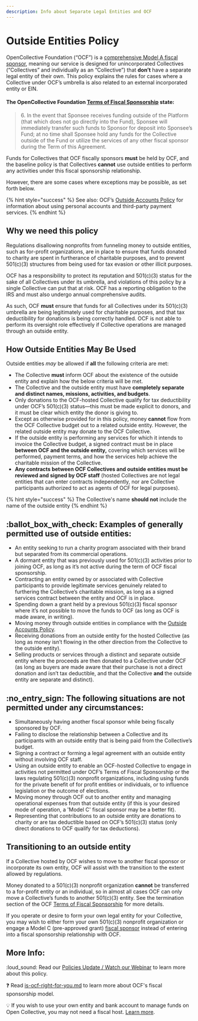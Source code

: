 ```yaml
---
description: Info about Separate Legal Entities and OCF
---
```


# Outside Entities Policy

OpenCollective Foundation (“OCF”) is a [comprehensive Model A fiscal sponsor](../../what-we-offer/fiscal-hosting.md#comprehensive-fiscal-sponsorship), meaning our service is designed for unincorporated Collectives (“Collectives” and individually as an “Collective”) that **don’t** have a separate legal entity of their own. This policy explains the rules for cases where a Collective under OCF’s umbrella is also related to an external incorporated entity or EIN.

#### **The OpenCollective Foundation** [**Terms of Fiscal Sponsorship**](../../getting-started/terms.md) **state:**

> 6\. In the event that Sponsee receives funding outside of the Platform (that which does not go directly into the Fund), Sponsee will immediately transfer such funds to Sponsor for deposit into Sponsee’s Fund; at no time shall Sponsee hold any funds for the Collective outside of the Fund or utilize the services of any other fiscal sponsor during the Term of this Agreement.

Funds for Collectives that OCF fiscally sponsors **must** be held by OCF, and the baseline policy is that Collectives **cannot** use outside entities to perform any activities under this fiscal sponsorship relationship.

However, there are some cases where exceptions may be possible, as set forth below.

{% hint style="success" %}
See also: OCF’s [Outside Accounts Policy](outside-accounts-policy.md) for information about using personal accounts and third-party payment services.
{% endhint %}

## Why we need this policy

Regulations disallowing nonprofits from funneling money to outside entities, such as for-profit organizations, are in place to ensure that funds donated to charity are spent in furtherance of charitable purposes, and to prevent 501(c)(3) structures from being used for tax evasion or other illicit purposes.

OCF has a responsibility to protect its reputation and 501(c)(3) status for the sake of all Collectives under its umbrella, and violations of this policy by a single Collective can put that at risk. OCF has a reporting obligation to the IRS and must also undergo annual comprehensive audits.

As such, OCF **must** ensure that funds for all Collectives under its 501(c)(3) umbrella are being legitimately used for charitable purposes, and that tax deductibility for donations is being correctly handled. OCF is not able to perform its oversight role effectively if Collective operations are managed through an outside entity.

## How Outside Entities May Be Used

Outside entities _may_ be allowed if **all** the following criteria are met:

* The Collective **must** inform OCF about the existence of the outside entity and explain how the below criteria will be met.
* The Collective and the outside entity must have **completely separate and distinct names, missions, activities, and budgets**.
* Only donations to the OCF-hosted Collective qualify for tax deductibility under OCF’s 501(c)(3) status—this must be made explicit to donors, and it must be clear which entity the donor is giving to.
* Except as otherwise provided for in this policy, money **cannot** flow from the OCF Collective budget out to a related outside entity. However, the related outside entity may donate to the OCF Collective.
* If the outside entity is performing any services for which it intends to invoice the Collective budget, a signed contract must be in place **between OCF and the outside entity,** covering which services will be performed, payment terms, and how the services help achieve the charitable mission of the Collective.
* **Any contracts between OCF Collectives and outside entities must be reviewed and signed by OCF staff** (hosted Collectives are not legal entities that can enter contracts independently, nor are Collective participants authorized to act as agents of OCF for legal purposes).

{% hint style="success" %}
The Collective's name **should not** include the name of the outside entity
{% endhint %}

## :ballot\_box\_with\_check: **Examples of generally permitted use of outside entities:**

* An entity seeking to run a charity program associated with their brand but separated from its commercial operations.
* A dormant entity that was previously used for 501(c)(3) activities prior to joining OCF, as long as it’s not active during the term of OCF fiscal sponsorship.
* Contracting an entity owned by or associated with Collective participants to provide legitimate services genuinely related to furthering the Collective’s charitable mission, as long as a signed services contract between the entity and OCF is in place.
* Spending down a grant held by a previous 501(c)(3) fiscal sponsor where it’s not possible to move the funds to OCF (as long as OCF is made aware, in writing).
* Moving money through outside entities in compliance with the [Outside Accounts Policy](outside-accounts-policy.md).
* Receiving donations from an outside entity for the hosted Collective (as long as money isn’t flowing in the other direction from the Collective to the outside entity).
* Selling products or services through a distinct and separate outside entity where the proceeds are then donated to a Collective under OCF (as long as buyers are made aware that their purchase is not a direct donation and isn’t tax deductible, and that the Collective **and** the outside entity are separate and distinct).

## :no\_entry\_sign: The following situations are not permitted under any circumstances:

* Simultaneously having another fiscal sponsor while being fiscally sponsored by OCF.
* Failing to disclose the relationship between a Collective and its participants with an outside entity that is being paid from the Collective’s budget.
* Signing a contract or forming a legal agreement with an outside entity without involving OCF staff.
* Using an outside entity to enable an OCF-hosted Collective to engage in activities not permitted under OCF’s Terms of Fiscal Sponsorship or the laws regulating 501(c)(3) nonprofit organizations, including using funds for the private benefit of for profit entities or individuals, or to influence legislation or the outcome of elections.
* Moving money through OCF out to another entity and managing operational expenses from that outside entity (if this is your desired mode of operation, a 'Model C' fiscal sponsor may be a better fit).
* Representing that contributions to an outside entity are donations to charity or are tax deductible based on OCF’s 501(c)(3) status (only direct donations to OCF qualify for tax deductions).

## Transitioning to an outside entity

If a Collective hosted by OCF wishes to move to another fiscal sponsor or incorporate its own entity, OCF will assist with the transition to the extent allowed by regulations.

Money donated to a 501(c)(3) nonprofit organization **cannot** be transferred to a for-profit entity or an individual, so in almost all cases OCF can only move a Collective’s funds to another 501(c)(3) entity. See the termination section of the OCF [Terms of Fiscal Sponsorship](../../getting-started/terms.md) for more details.

If you operate or desire to form your own legal entity for your Collective, you may wish to either form your own 501(c)(3) nonprofit organization or engage a Model C (pre-approved grant) [fiscal sponsor](../../what-we-offer/fiscal-hosting.md) instead of entering into a fiscal sponsorship relationship with OCF.

## More Info:

:loud\_sound: Read our [Policies Update / Watch our Webinar](https://opencollective.com/foundation/updates/policies-webinar-notes-and-recording) to learn more about this policy.

❓ Read [is-ocf-right-for-you.md](../../faq/is-ocf-right-for-you.md "mention") to learn more about OCF's fiscal sponsorship model.

:bulb: If you wish to use your own entity and bank account to manage funds on Open Collective, you may not need a fiscal host. [Learn more](https://docs.opencollective.com/help/fiscal-hosts/become-a-fiscal-host).
